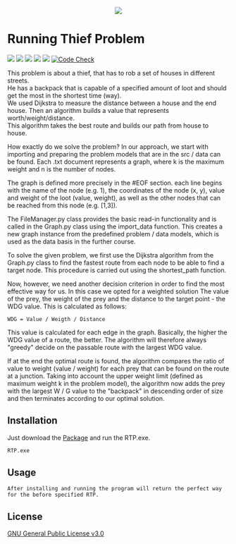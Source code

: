 <p align=center><img src="https://media.giphy.com/media/ZIzN7YWNuTUYg/giphy.gif"/></p>

# Running Thief Problem

![](https://img.shields.io/github/v/release/janmenne/Running-Thief-Problem?style=flat-square)
![](https://img.shields.io/github/issues/janmenne/Running-Thief-Problem?style=flat-square)
![](https://img.shields.io/github/issues-pr/janmenne/Running-Thief-Problem?style=flat-square)
![](https://img.shields.io/github/license/janmenne/Running-Thief-Problem?style=flat-square)
![](https://img.shields.io/github/languages/code-size/janmenne/Running-Thief-Problem?style=flat-square)
[![Code Check](https://github.com/janmenne/Running-Thief-Problem/actions/workflows/code-check.yml/badge.svg)](https://github.com/janmenne/Running-Thief-Problem/actions/workflows/code-check.yml)

This problem is about a thief, that has to rob a set of houses in different streets. <br>
He has a backpack that is capable of a specified amount of loot and should get the most in the shortest time (way).<br>
We used Dijkstra to measure the distance between a house and the end house. Then an algorithm builds a value that represents worth/weight/distance. <br>
This algorithm takes the best route and builds our path from house to house.

How exactly do we solve the problem?
In our approach, we start with importing and preparing the problem models that are in the src / data
can be found. Each .txt document represents a graph, where k is the maximum weight and n is the number of nodes.

The graph is defined more precisely in the #EOF section. each line begins with the name of the node (e.g. 1), the coordinates
of the node (x, y), value and weight of the loot (value, weight), as well as the other nodes that can be reached from this node (e.g. [1,3]).

The FileManager.py class provides the basic read-in functionality and is called in the Graph.py class using the import_data function.
This creates a new graph instance from the predefined problem / data models, which is used as the data basis in the further course.

To solve the given problem, we first use the Dijkstra algorithm from the Graph.py class to find the fastest route from each node
to be able to find a target node. This procedure is carried out using the shortest_path function.

Now, however, we need another decision criterion in order to find the most effective way for us. In this case we opted for a weighted solution
The value of the prey, the weight of the prey and the distance to the target point - the WDG value. This is calculated as follows:
```
WDG = Value / Weigth / Distance
```
This value is calculated for each edge in the graph. Basically, the higher the WDG value of a route, the better.
The algorithm will therefore always "greedy" decide on the passable route with the largest WDG value.

If at the end the optimal route is found, the algorithm compares the ratio of value to weight (value / weight) for each prey that can be found on the route at a junction.
Taking into account the upper weight limit (defined as maximum weight k in the problem model), the algorithm now adds the prey with the largest W / G value to the "backpack" in descending order of size and then terminates according to our optimal solution.


## Installation

Just download the [Package](https://github.com/janmenne/Running-Thief-Problem/releases/latest) and run the RTP.exe.

```bash
RTP.exe
```

## Usage

```
After installing and running the program will return the perfect way for the before specified RTP.
```

## License
[GNU General Public License v3.0](https://github.com/jancodet/Running-Thief-Problem/blob/main/LICENSE)
